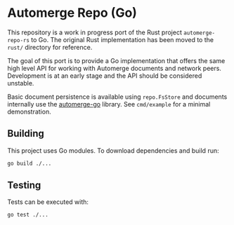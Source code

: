 # Automerge Repo (Go)

This repository is a work in progress port of the Rust project
`automerge-repo-rs` to Go. The original Rust implementation has
been moved to the `rust/` directory for reference.

The goal of this port is to provide a Go implementation that offers
the same high level API for working with Automerge documents and
network peers. Development is at an early stage and the API should be
considered unstable.

Basic document persistence is available using `repo.FsStore` and documents
internally use the [automerge-go](https://github.com/automerge/automerge-go)
library. See `cmd/example` for a minimal demonstration.

## Building

This project uses Go modules. To download dependencies and build run:

```bash
go build ./...
```

## Testing

Tests can be executed with:

```bash
go test ./...
```

